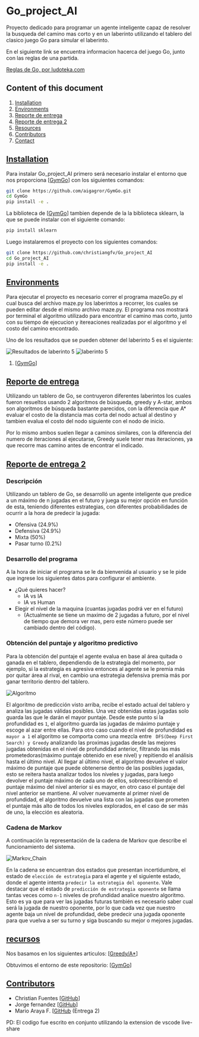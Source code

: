 # Go_project_AI
Proyecto dedicado para programar un agente inteligente capaz de resolver la busqueda del camino mas corto y en un laberinto utilizando el tablero del clasico juego Go para simular el laberinto.

En el siguiente link se encuentra informacion hacerca del juego Go, junto con las reglas de una partida.

[Reglas de Go, por ludoteka.com](http://www.ludoteka.com/juego-go.html)


## Content of this document

1. <a href="#installation">Installation</a>
2. <a href="#environments">Environments</a>
3. <a href="#Reporte_entrega">Reporte de entrega</a>
4. <a href="#Reporte_entrega_2">Reporte de entrega 2</a>
5. <a href="#resources">Resources</a>
6. <a href="#contributors">Contributors</a>
7. <a href="#contact">Contact</a>

<a href="#installation"><h2>Installation</h2></a>

Para instalar Go_project_AI primero será necesario instalar el entorno que nos proporciona [[GymGo](https://github.com/aigagror/GymGo)] con los siguientes comandos:
```bash
git clone https://github.com/aigagror/GymGo.git
cd GymGo
pip install -e .
```

La biblioteca de [[GymGo](https://github.com/aigagror/GymGo)] tambien depende de la la biblioteca sklearn, la que se puede instalar con el siguiente comando:
```bash
pip install sklearn
```

Luego instalaremos el proyecto con los siguientes comandos:
```bash
git clone https://github.com/christiangfv/Go_project_AI
cd Go_project_AI
pip install -e .
``` 


<a href="#Ejecucion"><h2>Environments</h2></a>

Para ejecutar el proyecto es necesario correr el programa mazeGo.py el cual busca del archivo maze.py los laberintos a recorrer, los cuales se pueden editar desde el mismo archivo maze.py.
El programa nos mostrará por terminal el algoritmo utilizado para encontrar el camino mas corto, junto con su tiempo de ejecucion y itereaciones realizadas por el algoritmo y el costo del camino encontrado.

Uno de los resultados que se pueden obtener del laberinto 5 es el siguiente:

![Resultados de laberinto 5](images/terminal.png)
![laberinto 5](images/lab5.png)


1. [[GymGo](https://github.com/aigagror/GymGo)]

<a href="#Reporte_entrega"><h2>Reporte de entrega</h2></a>

Utilizando un tablero de Go, se contruyeron diferentes laberintos los cuales fueron resueltos usando 2 algoritmos de búsqueda,
greedy y A-star, ambos son algoritmos de búsqueda bastante parecidos, con la diferencia que A* evaluar el costo de la distancia 
mas corta del nodo actual al destino y tambien evalua el costo del nodo siguiente 
con el nodo de inicio.

Por lo mismo ambos suelen llegar a caminos similares, con la diferencia del numero de iteraciones al ejecutarse, Greedy suele tener
mas iteraciones, ya que recorre mas camino antes de encontrar el indicado.

<a href="#Reporte_entrega_2"><h2>Reporte de entrega 2</h2></a>

### Descripción
Utilizando un tablero de Go, se desarrolló un agente inteligente que predice a un máximo de n jugadas en el futuro y juega su mejor opción en función de esta, teniendo diferentes estrategias, con diferentes probabilidades de ocurrir a la hora de predecir la jugada:
- Ofensiva (24.9%)
- Defensiva (24.9%)
- Mixta (50%)
- Pasar turno (0.2%)

### Desarrollo del programa
A la hora de iniciar el programa se le da bienvenida al usuario y se le pide que ingrese los siguientes datos para configurar el ambiente.
- ¿Qué quieres hacer?
    - IA vs IA
    - IA vs Human
- Elegir el nivel de la maquina (cuantas jugadas podrá ver en el futuro)
    - (Actualmente se tiene un maximo de 2 jugadas a futuro, por el nivel de tiempo que demora ver mas, pero este número puede ser cambiado dentro del código).

### Obtención del puntaje y algoritmo predictivo
Para la obtención del puntaje el agente evalua en base al área quitada o ganada en el tablero, dependiendo de la estrategía del momento,  por ejemplo, si la estrategia es agresiva entonces al agente se le premia más por quitar área al rival, en cambio una estrategia defensiva premia más por ganar territorio dentro del tablero.

![Algoritmo](images/Prediction_algorithm.png)

El algoritmo de predicción visto arriba, recibe el estado actual del tablero y analiza las jugadas válidas posibles. Una vez obtenidas estas jugadas solo guarda las que le darán el mayor puntaje. Desde este punto si la profundidad es `1`, el algoritmo guarda las jugadas de máximo puntaje y escoge al azar entre ellas. Para otro caso cuando el nivel de profundidad es `mayor a 1` el algoritmo se comporta como una mezcla entre ` DFS(Deep First Search) y Greedy` analizando las proximas jugadas desde las mejores jugadas obtenidas en el nivel de profundidad anterior, filtrando las más prometedoras(máximo puntaje obtenido en ese nivel) y repitiendo el análisis hasta el último nivel. Al llegar al último nivel, el algoritmo devuelve el valor máximo de puntaje que puede obtenerse dentro de las posibles jugadas, esto se reitera hasta analizar todos los niveles y jugadas, para luego devolver el puntaje máximo de cada uno de ellos, sobreescribiendo el puntaje máximo del nivel anterior si es mayor, en otro caso el puntaje del nivel anterior se mantiene. Al volver nuevamente al primer nivel de profundidad, el algoritmo devuelve una lista con las jugadas que prometen el puntaje más alto de todos los niveles explorados, en el caso de ser más de uno, la elección es aleatoria.

### Cadena de Markov

A continuación la representación de la cadena de Markov que describe el funcionamiento del sistema.

![Markov_Chain](images/cadena_markov_go.png)

En la cadena se encuentran dos estados que presentan incertidumbre, el estado de `elección de estrategia` para el agente y el siguiente estado, donde el agente intenta `predecir la estrategia del oponente`. Vale destacar que el estado de `predicción de estrategia oponente` se llama tantas veces como `n-1` niveles de profundidad analice nuestro algoritmo. Esto es ya que para ver las jugadas futuras también es necesario saber cual será la jugada de nuestro oponente, por lo que cada vez que nuestro agente baja un nivel de profundidad, debe predecir una jugada oponente para que vuelva a ser su turno y siga buscando su mejor o mejores jugadas. 

<a href="#resources"><h2>recursos</h2></a>

Nos basamos en los siguientes articulos:
[[Greedy/A*](https://es.slideshare.net/AndrewFerlitsch/ai-greedy-and-astar-search)]

Obtuvimos el entorno de este repositorio:
[[GymGo](https://github.com/aigagror/GymGo)]


<a href="#contributors"><h2>Contributors</h2></a>


- Christian Fuentes [[GitHub](https://github.com/igormaraujo/)]
- Jorge fernandez [[GitHub](https://github.com/cafe-tera)]
- Mario Araya F. [[GitHub](https://github.com/k1ltr0h) (Entrega 2)

PD: El codigo fue escrito en conjunto utilizando la extension de vscode live-share
